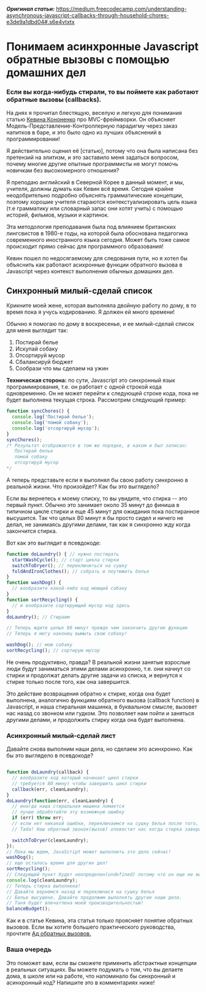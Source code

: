 ***Оригинал статьи:*** https://medium.freecodecamp.com/understanding-asynchronous-javascript-callbacks-through-household-chores-e3de9a1dbd04#.s6e4vtxtx

# Понимаем асинхронные Javascript обратные вызовы с помощью домашних дел

### Если вы когда-нибудь стирали, то вы поймете как работают обратные вызовы (callbacks).

На днях я прочитал блестящую, веселую и легкую для понимания статью [Кевина Кононенко](https://medium.com/@kevink) про MVC-фреймворки. Он объясняет Модель-Представление-Контроллерную парадигму через заказ напитков в баре, и это было одно из лучших объяснений в программировании!

Я действительно оценил её [статью], потому что она была написана без претензий на элитизм, и это заставило меня задаться вопросом, почему многие другие опытные программисты не могут помочь новичкам без высокомерного отношения?

Я преподаю английский в Северной Корее в данный момент, и мы, учителя, должны думать как Кевин всё время. Сегодня крайне неодобрительно подробно объяснять грамматические концепции, поэтому хорошие учителя стараются контекстуализировать цель языка (т.е грамматику или словарный запас они хотят учить) с помощью историй, фильмов, музыки и картинок.

Эта методология преподавания была под влиянием британских лингсвистов в 1980-е годы, на которой была обоснована педагогика современного иностранного языка сегодня. Может быть тоже самое происходит прямо сейчас для программного образования!

Кевин пошел по недосягаемому для следования пути, но я хотел бы объяснить как работают асихронные функции обратного вызова в Javascript через контекст выполнения обычных домашних дел.

## Синхронный милый-сделай список

Крикните моей жене, которая выполняла двойную работу по дому, в то время пока я учусь кодированию. Я должен ей много времени!

Обычно я помогаю по дому в воскресенье, и ее милый-сделай список для меня выглядит так:

1. Постирай белье
2. Искупай собаку
3. Отсортируй мусор
4. Сбалансируй бюджет
5. Сообрази что мы сделаем на ужин

**Техническая сторона:** по сути, Javascript это синхронный язык программирования, т.е. он работает с одной строкой кода одновременно. Он не может перейти к следующей строке кода, пока не будет выполнена текущая строка. Рассмотрим следующий пример:

```Javascript
function syncChores() {
  console.log('Постирай белье');
  console.log('помой собаку');
  console.log('отсортируй мусор');
}
syncChores();
/* Результат отображается в том же порядке, в каком и был записан:
   Постирай белье
   помой собаку
   отсортируй мусор
*/

```

А теперь представьте если я выполнял бы свою работу синхронно в реальной жизни. Что произойдет? Как бы это выглядело?

Если вы вернетесь к моему списку, то вы увидите, что стирка -- это первый пункт. Обычно это занимает около 35 минут до финиша в типичном цикле стирки и еще 45 минут для ожидания пока постиранное высушится. Так что целых 80 минут я бы просто сидел и ничего не делал, не занимаясь другими делами, так как я синхронно жду когда закончится стирка.

Вот как это выглядит в псевдокоде:

```Javascript
function doLaundry() { // нужно постирать
  startWashCycle(); // старт цикла стирки
  switchToDryer(); // переключиться на сушку
  foldAndIronClothes(); // собрать и поутюжить белье
}
function washDog() {
  // вообразите какой-либо код моющий собаку
}
function sortRecycling() {
  // и вообразите сортирующий мусор код здесь
}
doLaundry(); // Стираем

// Теперь ждите целых 80 минут прежде чем закончить другие функции
// Теперь я могу наконец вымыть свою собаку!

washDog(); // мою собаку
sortRecycling(); // сортирую мусор

```

Не очень продуктивно, правда? В реальной жизни занятые взрослые люди будут заниматься этими делами асинхронно, т.е. они начнут со стирки и продолжат делать другие задачи из списка, и вернутся к стирке только после того, как она завершится.

Это действие возвращения обратно к стирке, когда она будет выполнена, аналогично функциям обратного вызова (callback function) в Javascript, и наша стиральная машинка, в буквальном смысле, вызовет нас назад со звонком или гудком. Это позволяет нам пойти и заняться другими делами, и продолжить стирку когда она будет выполнена.

###  Асинхронный милый-сделай лист

Давайте снова выполним наши дела, но сделаем это асинхронно. Как бы это выглядело в псевдокоде?

```Javascript

function doLaundry(callback) {
  // вообразите код который начинает цикл стирки
  // требуется 80 минут чтобы завершить цикл стирки
  callback(err, cleanLaundry);
}
doLaundry(function(err, cleanLaundry) {
  // иногда наша стиральная машина ломается
  // лучше обработайте эту возможную ошибку
  if (err) throw err;
  // если нет никакой ошибки, переключаемся на сушку белья после того, как постиралось белье
  // Tada! Наш обратный звонок(вызов) оповестит нас когда стирка завершится!

  switchToDryer(cleanLaundry);
});
// Пока мы ждем, JavaScript может выполнить это дело сейчас!
washDog();
// еще осталось время для других дел!
sortRecycling();
// Следующий пункт будет неопределен(undefined) потому что он еще не выполнен
console.log(cleanLaundry);
// Теперь стирка выполнена!
// Давайте вернемся назад и переключися на сушку белья
// Белье высушено. Давайте продолжим выполнять другие наши дела.
// Таня будет впечатлена моей производительностью!
balanceBudget();

```

Как и в статье Кевина, эта статья только проясняет понятие обратных вызовов. Если вы хотите большего практического руководства, прочтите [Ад обратных вызовов.](http://callbackhell.com/)

### Ваша очередь

Это поможет вам, если вы сможете применить абстрактные концепции в реальных ситуациях. Вы можете подумать о том, что вы делаете дома, в школе или на работе, что напоминало бы синхронный и асинхронный код? Напишите это в комментариях ниже!
